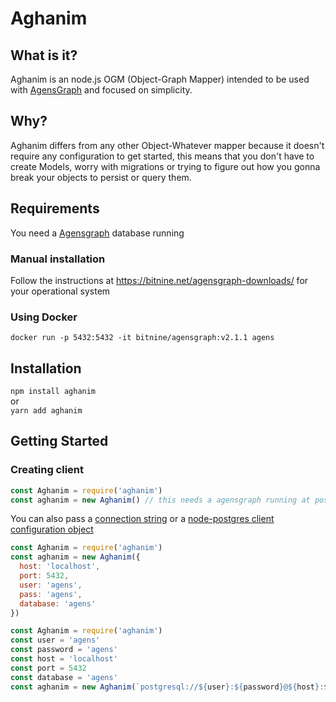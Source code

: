 # Aghanim

## What is it?

Aghanim is an node.js OGM (Object-Graph Mapper) intended to be used with [AgensGraph](https://bitnine.net/) and
focused on simplicity.

## Why?

Aghanim differs from any other Object-Whatever mapper because it doesn't require any
configuration to get started, this means that you don't have to create Models,
worry with migrations or trying to figure out how you gonna break your objects to persist or query them.

## Requirements

You need a [Agensgraph](https://bitnine.net/agensgraph/) database running

### Manual installation

Follow the instructions at https://bitnine.net/agensgraph-downloads/ for your operational system

### Using Docker

`docker run -p 5432:5432 -it bitnine/agensgraph:v2.1.1 agens`

## Installation

`npm install aghanim`  
or  
`yarn add aghanim`

## Getting Started

### Creating client

```javascript
const Aghanim = require('aghanim')
const aghanim = new Aghanim() // this needs a agensgraph running at postgresql://agens:agens@localhost:5432/agens
```

You can also pass a [connection string](https://node-postgres.com/features/connecting#connection-uri) or a [node-postgres client configuration object](https://node-postgres.com/features/connecting#programmatic)

```javascript
const Aghanim = require('aghanim')
const aghanim = new Aghanim({
  host: 'localhost',
  port: 5432,
  user: 'agens',
  pass: 'agens',
  database: 'agens'
})
```

```javascript
const Aghanim = require('aghanim')
const user = 'agens'
const password = 'agens'
const host = 'localhost'
const port = 5432
const database = 'agens'
const aghanim = new Aghanim(`postgresql://${user}:${password}@${host}:${port}/${database}`)
```

